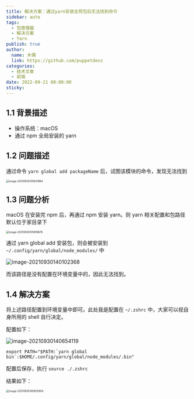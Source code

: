 ```yaml
---
title: 解决方案：通过yarn安装全局包后无法找到命令
sidebar: auto
tags:
  - 包管理器
  - 解决方案
  - Yarn
publish: true
author:
  name: 木偶
  link: https://github.com/puppetdevz
categories:
  - 技术文章
  - 前端
date: 2022-09-21 00:00:00
sticky:
---
```




<!-- more -->

## 1.1 背景描述

* 操作系统：macOS
* 通过 npm 全局安装的 yarn

## 1.2 问题描述

通过命令 `yarn global add packageName` 后，试图该模块的命令，发现无法找到

<img src="https://oss.puppetdevz.top/image/note/4fe618e399628724ad20b4a6323b0a59.png" alt="image-20210930135631984" style="zoom:50%;" />

## 1.3 问题分析

macOS 在安装完 npm 后，再通过 npm 安装 yarn。则 yarn 相关配置和包路径默认位于家目录下

<img src="https://oss.puppetdevz.top/image/note/5dada55a4915bb85a40e68e0f75354cd.png" alt="image-20210930135818676" style="zoom:50%;" />

通过 yarn global add 安装包，则会被安装到 `~/.config/yarn/global/node_modules/` 中

![image-20210930140102368](https://oss.puppetdevz.top/image/note/791f480a09702d4bbc1f5d8213509e76.png)

而该路径是没有配置在环境变量中的，因此无法找到。

## 1.4 解决方案

将上述路径配置到环境变量中即可。此处我是配置在 `~/.zshrc` 中，大家可以视自身所用的 shell 自行决定。

配置如下：

![image-20210930140654119](https://oss.puppetdevz.top/image/note/8e5e85ebf430d7676443903be1407465.png)

~~~shell
export PATH="$PATH:`yarn global bin`:$HOME/.config/yarn/global/node_modules/.bin"
~~~

配置后保存，执行 `source ./.zshrc`

结果如下：

<img src="https://oss.puppetdevz.top/image/note/ad02e37701153120d62feef66115b282.png" alt="image-20210930140835904" style="zoom:50%;" />
